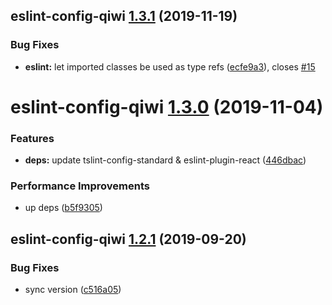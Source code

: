 ## eslint-config-qiwi [1.3.1](https://github.com/qiwi/lint-config-qiwi/compare/eslint-config-qiwi@1.3.0...eslint-config-qiwi@1.3.1) (2019-11-19)


### Bug Fixes

* **eslint:** let imported classes be used as type refs ([ecfe9a3](https://github.com/qiwi/lint-config-qiwi/commit/ecfe9a3809e68c3fbcfd2d45fc256aa97d6d24e8)), closes [#15](https://github.com/qiwi/lint-config-qiwi/issues/15)

# eslint-config-qiwi [1.3.0](https://github.com/qiwi/lint-config-qiwi/compare/eslint-config-qiwi@1.2.1...eslint-config-qiwi@1.3.0) (2019-11-04)


### Features

* **deps:** update tslint-config-standard & eslint-plugin-react ([446dbac](https://github.com/qiwi/lint-config-qiwi/commit/446dbac50be644543dcab9ecdbfd614f3ece092e))


### Performance Improvements

* up deps ([b5f9305](https://github.com/qiwi/lint-config-qiwi/commit/b5f9305b35c691006fe7caaf5d3655a69922c45d))

## eslint-config-qiwi [1.2.1](https://github.com/qiwi/tslint-config-qiwi/compare/eslint-config-qiwi@1.2.0...eslint-config-qiwi@1.2.1) (2019-09-20)


### Bug Fixes

* sync version ([c516a05](https://github.com/qiwi/tslint-config-qiwi/commit/c516a05))
